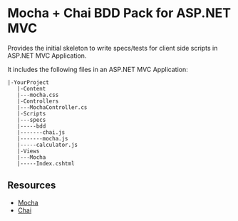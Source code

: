 # Mocha + Chai BDD Pack for ASP.NET MVC

Provides the initial skeleton to write specs/tests for client side scripts in ASP.NET MVC Application.

It includes the following files in an ASP.NET MVC Application:

    |-YourProject
       |-Content
       |---mocha.css
       |-Controllers
       |---MochaController.cs
       |-Scripts
       |---specs
       |-----bdd
       |-------chai.js
       |-------mocha.js
       |-----calculator.js
       |-Views
       |---Mocha
       |-----Index.cshtml


## Resources
- [Mocha](http://visionmedia.github.com/mocha/)
- [Chai](http://chaijs.com/)
